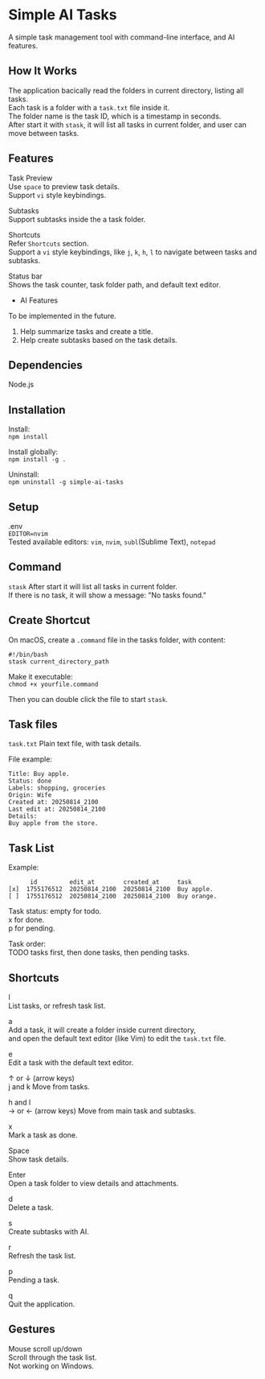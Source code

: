 
Simple AI Tasks
===============


A simple task management tool with command-line interface, and AI features.  


How It Works
------------

The application bacically read the folders in current directory, listing all tasks.  
Each task is a folder with a `task.txt` file inside it.  
The folder name is the task ID, which is a timestamp in seconds.  
After start it with `stask`, it will list all tasks in current folder, and user can move between tasks.  


Features
--------

Task Preview  
Use `space` to preview task details.  
Support `vi` style keybindings.  

Subtasks  
Support subtasks inside the a task folder.  

Shortcuts  
Refer `Shortcuts` section.  
Support a `vi` style keybindings, like `j`, `k`, `h`, `l` to navigate between tasks and subtasks.  

Status bar  
Shows the task counter, task folder path, and default text editor.  

* AI Features

To be implemented in the future.  
1. Help summarize tasks and create a title.  
2. Help create subtasks based on the task details.  


Dependencies
------------

Node.js


Installation
------------

Install:  
`npm install`  

Install globally:  
`npm install -g .`

Uninstall:  
`npm uninstall -g simple-ai-tasks`


Setup
-----

.env  
`EDITOR=nvim`  
Tested available editors: `vim`, `nvim`, `subl`(Sublime Text), `notepad`  


Command
-------

`stask`
After start it will list all tasks in current folder.  
If there is no task, it will show a message: "No tasks found."


Create Shortcut
---------------

On macOS, create a `.command` file in the tasks folder, with content:  

```
#!/bin/bash
stask current_directory_path
```

Make it executable:  
`chmod +x yourfile.command`

Then you can double click the file to start `stask`.  


Task files
----------

`task.txt`
Plain text file, with task details.

File example:
```
Title: Buy apple.
Status: done
Labels: shopping, groceries
Origin: Wife
Created at: 20250814_2100
Last edit at: 20250814_2100
Details:
Buy apple from the store.
```


Task List
---------

Example:  
```
      id         edit_at        created_at     task
[x]  1755176512  20250814_2100  20250814_2100  Buy apple.   
[ ]  1755176512  20250814_2100  20250814_2100  Buy orange.  
```

Task status:
empty for todo.  
x for done.  
p for pending.  

Task order:  
TODO tasks first, then done tasks, then pending tasks.


Shortcuts
---------

l  
List tasks, or refresh task list.  

a  
Add a task, it will create a folder inside current directory,  
and open the default text editor (like Vim) to edit the `task.txt` file.  

e  
Edit a task with the default text editor.  

↑ or ↓ (arrow keys)  
j and k
Move from tasks.  

h and l  
→ or ← (arrow keys)
Move from main task and subtasks.  

x  
Mark a task as done.  

Space  
Show task details.  

Enter  
Open a task folder to view details and attachments.  

d  
Delete a task.  

s  
Create subtasks with AI.  

r  
Refresh the task list.  

p  
Pending a task.  

q  
Quit the application.  


Gestures
--------

Mouse scroll up/down  
Scroll through the task list.  
Not working on Windows.  